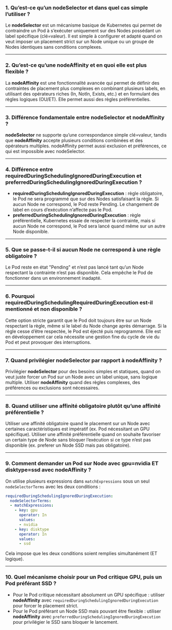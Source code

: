 ### 1. Qu’est-ce qu’un nodeSelector et dans quel cas simple l’utiliser ?
Le **nodeSelector** est un mécanisme basique de Kubernetes qui permet de contraindre un Pod à s’exécuter uniquement sur des Nodes possédant un label spécifique (clé=valeur). Il est simple à configurer et adapté quand on veut imposer un placement strict sur un Node unique ou un groupe de Nodes identiques sans conditions complexes.

***

### 2. Qu’est-ce qu’une nodeAffinity et en quoi elle est plus flexible ?
La **nodeAffinity** est une fonctionnalité avancée qui permet de définir des contraintes de placement plus complexes en combinant plusieurs labels, en utilisant des opérateurs riches (In, NotIn, Exists, etc.) et en formulant des règles logiques (OU/ET). Elle permet aussi des règles préférentielles.

***

### 3. Différence fondamentale entre nodeSelector et nodeAffinity ?
**nodeSelector** ne supporte qu’une correspondance simple clé=valeur, tandis que **nodeAffinity** accepte plusieurs conditions combinées et des opérateurs multiples. nodeAffinity permet aussi exclusion et préférences, ce qui est impossible avec nodeSelector.

***

### 4. Différence entre requiredDuringSchedulingIgnoredDuringExecution et preferredDuringSchedulingIgnoredDuringExecution ?
- **requiredDuringSchedulingIgnoredDuringExecution** : règle obligatoire, le Pod ne sera programmé que sur des Nodes satisfaisant la règle. Si aucun Node ne correspond, le Pod reste Pending. Le changement de label en cours d’exécution n’affecte pas le Pod.
- **preferredDuringSchedulingIgnoredDuringExecution** : règle préférentielle, Kubernetes essaie de respecter la contrainte, mais si aucun Node ne correspond, le Pod sera lancé quand même sur un autre Node disponible.

***

### 5. Que se passe-t-il si aucun Node ne correspond à une règle obligatoire ?
Le Pod reste en état "Pending" et n’est pas lancé tant qu’un Node respectant la contrainte n’est pas disponible. Cela empêche le Pod de fonctionner dans un environnement inadapté.

***

### 6. Pourquoi requiredDuringSchedulingRequiredDuringExecution est-il mentionné et non disponible ?
Cette option stricte garantit que le Pod doit toujours être sur un Node respectant la règle, même si le label du Node change après démarrage. Si la règle cesse d’être respectée, le Pod est éjecté puis reprogrammé. Elle est en développement car cela nécessite une gestion fine du cycle de vie du Pod et peut provoquer des interruptions.

***

### 7. Quand privilégier nodeSelector par rapport à nodeAffinity ?
Privilégier **nodeSelector** pour des besoins simples et statiques, quand on veut juste forcer un Pod sur un Node avec un label unique, sans logique multiple. Utiliser **nodeAffinity** quand des règles complexes, des préférences ou exclusions sont nécessaires.

***

### 8. Quand utiliser une affinité obligatoire plutôt qu’une affinité préférentielle ?
Utiliser une affinité obligatoire quand le placement sur un Node avec certaines caractéristiques est impératif (ex. Pod nécessitant un GPU spécifique). Utiliser une affinité préférentielle quand on souhaite favoriser un certain type de Node sans bloquer l’exécution si ce type n’est pas disponible (ex. preferer un Node SSD mais pas obligatoire).

***

### 9. Comment demander un Pod sur Node avec gpu=nvidia ET disktype=ssd avec nodeAffinity ?
On utilise plusieurs expressions dans `matchExpressions` sous un seul `nodeSelectorTerms` avec les deux conditions :

```yaml
requiredDuringSchedulingIgnoredDuringExecution:
  nodeSelectorTerms:
  - matchExpressions:
    - key: gpu
      operator: In
      values:
      - nvidia
    - key: disktype
      operator: In
      values:
      - ssd
```
Cela impose que les deux conditions soient remplies simultanément (ET logique).

***

### 10. Quel mécanisme choisir pour un Pod critique GPU, puis un Pod préférant SSD ?
- Pour le Pod critique nécessitant absolument un GPU spécifique : utiliser **nodeAffinity** avec `requiredDuringSchedulingIgnoredDuringExecution` pour forcer le placement strict.
- Pour le Pod préférant un Node SSD mais pouvant être flexible : utiliser **nodeAffinity** avec `preferredDuringSchedulingIgnoredDuringExecution` pour privilégier le SSD sans bloquer le lancement.
